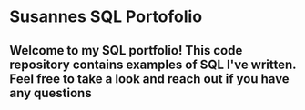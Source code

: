 # Susannes SQL Portofolio
## Welcome to my SQL portfolio! This code repository contains examples of SQL I've written. Feel free to take a look and reach out if you have any questions
